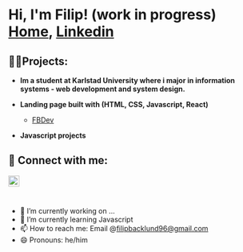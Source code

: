 <h1>Hi, I'm Filip! (work in progress)  <br/><a href="https://github.com/filiback100">Home</a>, <a href="https://www.linkedin.com/in/filip-b%C3%A4cklund-9751bb169/">Linkedin </a> </h1>

<h2>👨‍💻Projects:</h2>

- <b>Im a student at Karlstad University where i major in information systems - web development and system design.</b>
 
- <b> Landing page built with (HTML, CSS, Javascript, React)</b>
  - [FBDev](https://filiback100.github.io/landingPage/) 
- <b>Javascript projects</b>
 


<h2> 🤳 Connect with me:</h2>



[<img align="left" alt="Filip Bäcklund | LinkedIn" width="22px" src="https://cdn.jsdelivr.net/npm/simple-icons@v3/icons/linkedin.svg" />][linkedin]
<br> 

[linkedin]: https://www.linkedin.com/in/filip-b%C3%A4cklund-9751bb169/



<br> 

- 🔭 I’m currently working on ...
- 🌱 I’m currently learning Javascript 
- 📫 How to reach me: Email @filipbacklund96@gmail.com
- 😄 Pronouns: he/him

